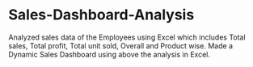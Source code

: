 # Sales-Dashboard-Analysis
Analyzed sales data of the Employees using Excel which includes
Total sales, Total profit, Total unit sold, Overall and Product wise.
Made a Dynamic Sales Dashboard using above the analysis in
Excel.

